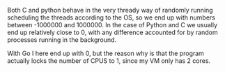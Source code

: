 Both C and python behave in the very thready way of randomly running scheduling
    the threads according to the OS, so we end up with numbers between -1000000 and 1000000.
    In the case of Python and C we usually end up relatively close to 0,
    with any difference accounted for by random processes running in the background.

With Go I here end up with 0, but the reason why is that the program actually locks the number of
CPUS to 1, since my VM only has 2 cores.
